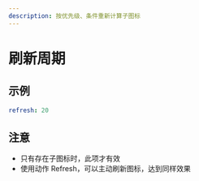 ```yaml
---
description: 按优先级、条件重新计算子图标
---
```


# 刷新周期

## 示例

```yaml
refresh: 20
```

## 注意

* 只有存在子图标时，此项才有效
* 使用动作 Refresh，可以主动刷新图标，达到同样效果


